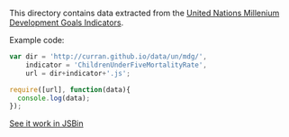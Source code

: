 This directory contains data extracted from the [United Nations Millenium Development Goals Indicators](http://mdgs.un.org/unsd/mdg/Data.aspx).

Example code:
```javascript
var dir = 'http://curran.github.io/data/un/mdg/',
    indicator = 'ChildrenUnderFiveMortalityRate',
    url = dir+indicator+'.js';

require([url], function(data){
  console.log(data);
});
```
[See it work in JSBin](http://jsbin.com/ayanoy/4/edit)
